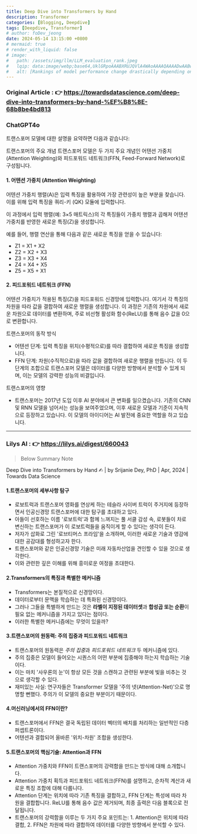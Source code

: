 ```yaml
---
title: Deep Dive into Transformers by Hand
description: Transformer
categories: [Blogging, Deepdive]
tags: [Deepdive, Transformer]
# author: foDev_jeong
date: 2024-05-14 13:15:00 +0800
# mermaid: true
# render_with_liquid: false
# image:
#   path: /assets/img/llm/LLM_evaluation_rank.jpeg
#   lqip: data:image/webp;base64,UklGRpoAAABXRUJQVlA4WAoAAAAQAAAADwAABwAAQUxQSDIAAAARL0AmbZurmr57yyIiqE8oiG0bejIYEQTgqiDA9vqnsUSI6H+oAERp2HZ65qP/VIAWAFZQOCBCAAAA8AEAnQEqEAAIAAVAfCWkAALp8sF8rgRgAP7o9FDvMCkMde9PK7euH5M1m6VWoDXf2FkP3BqV0ZYbO6NA/VFIAAAA
#   alt: [Rankings of model performance change drastically depending on which LLM is used as the judge on KILT-NQ]
---
```


### **Original Article** : 👉 <https://towardsdatascience.com/deep-dive-into-transformers-by-hand-%EF%B8%8E-68b8be4bd813>

### **ChatGPT4o**

트랜스포머 모델에 대한 설명을 요약하면 다음과 같습니다:

트랜스포머의 주요 개념
트랜스포머 모델은 두 가지 주요 개념인 어텐션 가중치(Attention Weighting)와 피드포워드 네트워크(FFN, Feed-Forward Network)로 구성됩니다.

#### 1. 어텐션 가중치 (Attention Weighting)

어텐션 가중치 행렬(A)은 입력 특징을 활용하여 가장 관련성이 높은 부분을 찾습니다. 이를 위해 입력 특징을 쿼리-키 (QK) 모듈에 입력합니다. 

이 과정에서 입력 행렬(예: 3×5 매트릭스)의 각 특징들이 가중치 행렬과 곱해져 어텐션 가중치를 반영한 새로운 특징(Z)을 생성합니다.

예를 들어, 행렬 연산을 통해 다음과 같은 새로운 특징을 얻을 수 있습니다:

- Z1 = X1 + X2
- Z2 = X2 + X3
- Z3 = X3 + X4
- Z4 = X4 + X5
- Z5 = X5 + X1


#### 2. 피드포워드 네트워크 (FFN)

어텐션 가중치가 적용된 특징(Z)을 피드포워드 신경망에 입력합니다. 여기서 각 특징의 차원을 따라 값을 결합하여 새로운 행렬을 생성합니다. 이 과정은 기존의 차원에서 새로운 차원으로 데이터를 변환하며, 주로 비선형 활성화 함수(ReLU)를 통해 음수 값을 0으로 변환합니다.

트랜스포머의 동작 방식
- 어텐션 단계: 입력 특징을 위치(수평적으로)를 따라 결합하여 새로운 특징을 생성합니다.
- FFN 단계: 차원(수직적으로)을 따라 값을 결합하여 새로운 행렬을 만듭니다.
이 두 단계의 조합으로 트랜스포머 모델은 데이터를 다양한 방향에서 분석할 수 있게 되며, 이는 모델의 강력한 성능의 비결입니다.

트랜스포머의 영향
- 트랜스포머는 2017년 도입 이후 AI 분야에서 큰 변화를 일으켰습니다. 기존의 CNN 및 RNN 모델을 넘어서는 성능을 보여주었으며, 이후 새로운 모델과 기준이 지속적으로 등장하고 있습니다. 이 모델의 아이디어는 AI 발전에 중요한 역할을 하고 있습니다.


* * *

### **Lilys AI** : 👉 <https://lilys.ai/digest/660043>
> Below Summary Note

Deep Dive into Transformers by Hand ✍︎ | by Srijanie Dey, PhD | Apr, 2024 | Towards Data Science

#### 1.️‍️트랜스포머의 세부사항 탐구
   - 로보트럭과 트랜스포머 영화를 연상케 하는 테슬라 사이버 트럭이 주거지에 등장하면서 인공신경망 트랜스포머에 대한 탐구를 초대하고 있다.
   - 아들이 선호하는 이름 '로보트럭'과 함께 느껴지는 풀 서클 감성 속, 로봇들이 차로 변신하는 트랜스포머가 이 로보트럭들을 움직이게 할 수 있다는 생각이 든다.
   - 저자가 삽화로 그린 '로브티머스 프라임'을 소개하며, 이러한 새로운 기술과 영감에 대한 공감대를 형성하고자 한다.
   - 트랜스포머와 같은 인공신경망 기술은 미래 자동차산업을 견인할 수 있을 것으로 생각한다.
   - 이와 관련한 깊은 이해를 위해 흥미로운 여정을 초대한다.

#### 2.Transformers의 특징과 특별한 메커니즘
   - Transformers는 본질적으로 신경망이다.
   - 데이터로부터 문맥을 학습하는 데 특화된 신경망이다.
   - 그러나 그들을 특별하게 만드는 것은 **라벨이 지정된 데이터셋**과 **합성곱 또는 순환**이 필요 없는 메커니즘을 가지고 있다는 점이다.
   - 이러한 특별한 메커니즘에는 무엇이 있을까?

#### 3.트랜스포머의 원동력: 주의 집중과 피드포워드 네트워크
   - 트랜스포머의 원동력은 *주의 집중*과 *피드포워드 네트워크* 두 메커니즘에 있다.
   - 주의 집중은 모델이 들어오는 시퀀스의 어떤 부분에 집중해야 하는지 학습하는 기술이다.
   - 이는 마치 '사우론의 눈'이 항상 모든 것을 스캔하고 관련된 부분에 빛을 비추는 것으로 생각할 수 있다.
   - 재미있는 사실: 연구자들은 Transformer 모델을 '주의 넷(Attention-Net)'으로 명명할 뻔했다. 주의가 이 모델의 중요한 부분이기 때문이다.

#### 4.머신러닝에서의 FFN이란?
   - 트랜스포머에서 FFN은 결국 독립된 데이터 벡터의 배치를 처리하는 일반적인 다층 퍼셉트론이다.
   - 어텐션과 결합되어 올바른 '위치-차원' 조합을 생성한다.

#### 5.트랜스포머의 핵심기술: Attention과 FFN
   - Attention 가중치와 FFN이 트랜스포머의 강력함을 만드는 방식에 대해 소개합니다.
   - Attention 가중치 획득과 피드포워드 네트워크(FFN)를 설명하고, 순차적 계산과 새로운 특징 조합에 대해 다룹니다.
   - Attention 단계는 위치에 따라 기존 특징을 결합하고, FFN 단계는 특성에 따라 차원을 결합합니다. ReLU를 통해 음수 값은 제거되며, 최종 출력은 다음 블록으로 전달됩니다.
   - 트랜스포머의 강력함을 이루는 두 가지 주요 포인트는: 1. Attention은 위치에 따라 결합, 2. FFN은 차원에 따라 결합하여 데이터를 다양한 방향에서 분석할 수 있다.

